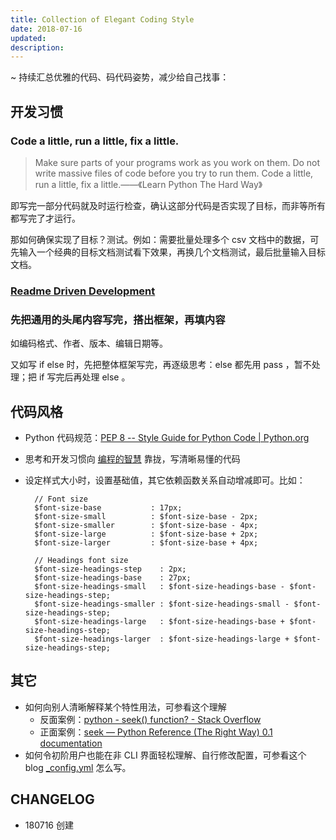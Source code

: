 ```yaml
---
title: Collection of Elegant Coding Style
date: 2018-07-16
updated: 
description: 
---
```




~ 持续汇总优雅的代码、码代码姿势，减少给自己找事：

## 开发习惯

### Code a little, run a little, fix a little.

> Make sure parts of your programs work as you work on them. Do not write massive files of code before you try to run them. Code a little, run a little, fix a little.——《Learn Python The Hard Way》

即写完一部分代码就及时运行检查，确认这部分代码是否实现了目标，而非等所有都写完了才运行。

那如何确保实现了目标？测试。例如：需要批量处理多个 csv 文档中的数据，可先输入一个经典的目标文档测试看下效果，再换几个文档测试，最后批量输入目标文档。

###  [Readme Driven Development](http://tom.preston-werner.com/2010/08/23/readme-driven-development.html) 

### 先把通用的头尾内容写完，搭出框架，再填内容

如编码格式、作者、版本、编辑日期等。

又如写 if else 时，先把整体框架写完，再逐级思考：else 都先用 pass ，暂不处理；把 if 写完后再处理 else 。



## 代码风格

- Python 代码规范：[PEP 8 -- Style Guide for Python Code | Python.org](https://www.python.org/dev/peps/pep-0008/) 
- 思考和开发习惯向 [编程的智慧](http://www.yinwang.org/blog-cn/2015/11/21/programming-philosophy) 靠拢，写清晰易懂的代码
- 设定样式大小时，设置基础值，其它依赖函数关系自动增减即可。比如：

        // Font size
        $font-size-base           : 17px;
        $font-size-small          : $font-size-base - 2px;
        $font-size-smaller        : $font-size-base - 4px;
        $font-size-large          : $font-size-base + 2px;
        $font-size-larger         : $font-size-base + 4px;
        
        // Headings font size
        $font-size-headings-step    : 2px;
        $font-size-headings-base    : 27px;
        $font-size-headings-small   : $font-size-headings-base - $font-size-headings-step;
        $font-size-headings-smaller : $font-size-headings-small - $font-size-headings-step;
        $font-size-headings-large   : $font-size-headings-base + $font-size-headings-step;
        $font-size-headings-larger  : $font-size-headings-large + $font-size-headings-step;

## 其它

- 如何向别人清晰解释某个特性用法，可参看这个理解
    - 反面案例：[python - seek() function? - Stack Overflow](https://stackoverflow.com/questions/11696472/seek-function)
    - 正面案例：[seek — Python Reference (The Right Way) 0.1 documentation](https://python-reference.readthedocs.io/en/latest/docs/file/seek.html)
- 如何令初阶用户也能在非 CLI 界面轻松理解、自行修改配置，可参看这个  blog [_config.yml](https://github.com/sunnyhuang42/sunnyhuang.net/blob/v2/_config.yml) 怎么写。



## CHANGELOG 

- 180716 创建


